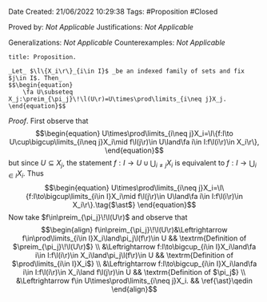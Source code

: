 <div class="topSpace"></div>

Date Created: 21/06/2022 10:29:38
Tags: #Proposition #Closed

Proved by: _Not Applicable_
Justifications: _Not Applicable_

Generalizations: _Not Applicable_
Counterexamples: _Not Applicable_

``` ad-Proposition
title: Proposition.

_Let_ $\l\{X_i\r\}_{i\in I}$ _be an indexed family of sets and fix $j\in I$. Then_
$$\begin{equation}
    \fa U\subseteq X_j:\preim_{\pi_j}\!\l(U\r)=U\times\prod\limits_{i\neq j}X_j.
\end{equation}$$

```

_Proof_. First observe that
$$\begin{equation}
    U\times\prod\limits_{i\neq j}X_i=\l\{f:I\to U\cup\bigcup\limits_{i\neq j}X_i\mid f\l(j\r)\in U\land\fa i\in I:f\l(i\r)\in X_i\r\},
\end{equation}$$
but since $U\subseteq X_j$, the statement $f:I\to U\cup\bigcup_{i\neq j}X_i$ is equivalent to $f:I\to\bigcup_{i\in I}X_i$. Thus
$$\begin{equation}
    U\times\prod\limits_{i\neq j}X_i=\l\{f:I\to\bigcup\limits_{i\in I}X_i\mid f\l(j\r)\in U\land\fa i\in I:f\l(i\r)\in X_i\r\}.\tag{$\ast$}
\end{equation}$$
Now take $f\in\preim_{\pi_j}\!\l(U\r)$ and observe that
$$\begin{align}
    f\in\preim_{\pi_j}\!\l(U\r)&\Leftrightarrow f\in\prod\limits_{i\in I}X_i\land\pi_j\l(f\r)\in U && \textrm{Definition of $\preim_{\pi_j}\!\l(U\r)$} \\
    &\Leftrightarrow f:I\to\bigcup_{i\in I}X_i\land\fa i\in I:f\l(i\r)\in X_i\land\pi_j\l(f\r)\in U && \textrm{Definition of $\prod\limits_{i\in I}X_i$} \\
    &\Leftrightarrow f:I\to\bigcup_{i\in I}X_i\land\fa i\in I:f\l(i\r)\in X_i\land f\l(j\r)\in U && \textrm{Definition of $\pi_j$} \\
    &\Leftrightarrow f\in U\times\prod\limits_{i\neq j}X_i. && \ref{\ast}\qedin
\end{align}$$
